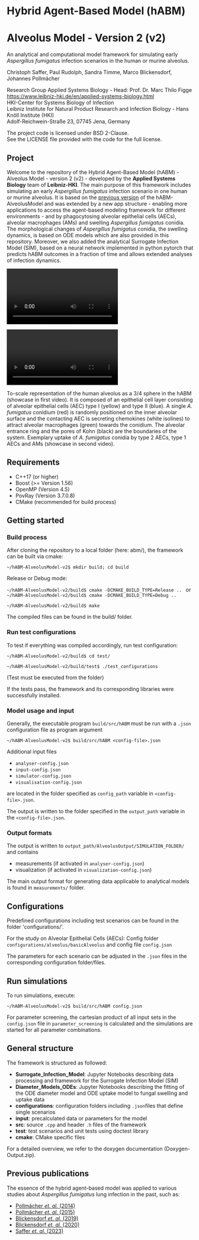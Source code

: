 # Hybrid Agent-Based Model (hABM) 
# Alveolus Model - Version 2 (v2)

An analytical and computational model framework for simulating early *Aspergillus fumigatus* infection scenarios in the human or murine alveolus.

Christoph Saffer, Paul Rudolph, Sandra Timme, Marco Blickensdorf, Johannes Pollmächer

Research Group Applied Systems Biology - Head: Prof. Dr. Marc Thilo Figge\
https://www.leibniz-hki.de/en/applied-systems-biology.html \
HKI-Center for Systems Biology of Infection\
Leibniz Institute for Natural Product Research and Infection Biology - Hans Knöll Institute (HKI)\
Adolf-Reichwein-Straße 23, 07745 Jena, Germany

The project code is licensed under BSD 2-Clause.\
See the LICENSE file provided with the code for the full license.

## Project

Welcome to the repository of the Hybrid Agent-Based Model (hABM) - Alveolus Model - version 2 (v2) - developed by the **Applied Systems Biology** team of **Leibniz-HKI**.
The main purpose of this framework includes simulating an early *Aspergillus fumigatus* infection scenario in one human or murine alveolus. 
It is based on the [previous version](https://github.com/applied-systems-biology/hABM-AlveolusModel) of the hABM-AlveolusModel and was extended by a new app structure - 
enabling more applications to access the agent-based modeling framework for different environments - and by phagocytosing alveolar epithelial cells (AECs), alveolar macrophages (AMs) and swelling *Aspergillus fumigatus* conidia.
The morphological changes of *Aspergillus fumigatus* conidia, the swelling dynamics, is based on ODE models which are also provided in this repository.
Moreover, we also added the analytical Surrogate Infection Model (SIM), based on a neural network implemented in python pytorch that predicts hABM outcomes in a fraction of time and allows extended analyses of infection dynamics.

 ![](VideoS1.m4v "To-scale representation of one human alveolus")

 ![](VideoS2.m4v "Cellular contribution to uptake of A. fumigatus")

To-scale representation of the human alveolus as a 3/4
sphere in the hABM (showcase in first video). It is composed of an epithelial cell layer consisting of alveolar epithelial
cells (AEC) type I (yellow) and type II (blue). A single *A. fumigatus* conidium (red) is
randomly positioned on the inner alveolar surface and the contacting AEC is secreting
chemokines (white isolines) to attract alveolar macrophages (green) towards the conidium.
The alveolar entrance ring and the pores of Kohn (black) are the boundaries of the system. Exemplary uptake of 
*A. fumigatus* conidia by type 2 AECs, type 1 AECs and AMs (showcase in second video).

## Requirements
- C++17 (or higher)
- Boost (>= Version 1.56)
- OpenMP (Version 4.5)
- PovRay (Version 3.7.0.8)
- CMake (recommended for build process)

## Getting started
### Build process

After cloning the repository to a local folder (here: abm/), the framework can be built via cmake:

`~/hABM-AlveolusModel-v2$ mkdir build; cd build`

Release or Debug mode: 

`~/hABM-AlveolusModel-v2/build$ cmake -DCMAKE_BUILD_TYPE=Release .. `
or `~/hABM-AlveolusModel-v2/build$ cmake -DCMAKE_BUILD_TYPE=Debug .. `

`~/hABM-AlveolusModel-v2/build$ make `

The compiled files can be found in the build/ folder.

### Run test configurations

To test if everything was compiled accordingly, run test configuration:

`~/hABM-AlveolusModel-v2/build$ cd test/`

`~/hABM-AlveolusModel-v2/build/test$ ./test_configurations`

(Test must be executed from the folder)

If the tests pass, the framework and its corresponding libraries were successfully installed.

### Model usage and input

Generally, the executable program `build/src/hABM` must be run with a `.json` configuration file as program argument

`~/hABM-AlveolusModel-v2$ build/src/hABM <config-file>.json` 

Additional input files 
- `analyser-config.json`
- `input-config.json`
- `simulator-config.json`
- `visualisation-config.json`

are located in the folder specified as `config_path` variable in `<config-file>.json`.

The output is written to the folder specified in the `output_path` variable in the `<config-file>.json`. 

### Output formats

The output is written to `output_path/AlveolusOutput/SIMULATION_FOLDER/` and contains
- measurements (if activated in `analyser-config.json`)
- visualization (if activated in `visualization-config.json`)

The main output format for generating data applicable to analytical models is found in `measurements/` folder.

## Configurations

Predefined configurations including test scenarios can be found in the folder 'configurations/'. 

For the study on Alveolar Epithelial Cells (AECs): Config folder `configurations/alveolus/basicAlveolus` and config file `config.json`

The parameters for each scenario can be adjusted in the `.json` files in the corresponding configuration folder/files.

## Run simulations 

To run simulations, execute: 

`~/hABM-AlveolusModel-v2$ build/src/hABM config.json`

For parameter screening, the cartesian product of all input sets in the `config.json` file in `parameter_screening` is calculated and the simulations are started for all parameter combinations.

## General structure
The framework is structured as followed:

- **Surrogate_Infection_Model**: Jupyter Notebooks describing data processing and framework for the Surrogate Infection Model (SIM) 
- **Diameter_Models_ODEs**: Jupyter Notebooks describing the fitting of the ODE diameter model and ODE uptake model to fungal swelling and uptake data
- **configurations**: configuration folders including `.json`files that define single scenarios
- **input**: precalculated data or parameters for the model
- **src**: source `.cpp` and header `.h` files of the framework
- **test**: test scenarios and unit tests using doctest library
- **cmake**: CMake specific files

For a detailed overview, we refer to the doxygen documentation (Doxygen-Output.zip).

## Previous publications

The essence of the hybrid agent-based model was applied to various studies about *Aspergillus fumigatus* lung infection in the past, such as:
- [Pollmächer *et. al.* (2014)](https://journals.plos.org/plosone/article?id=10.1371/journal.pone.0111630)
- [Pollmächer *et. al.* (2015)](https://www.frontiersin.org/articles/10.3389/fmicb.2015.00503/)
- [Blickensdorf *et. al.* (2019)](https://www.frontiersin.org/articles/10.3389/fimmu.2019.00142/)
- [Blickensdorf *et. al.* (2020)](https://www.frontiersin.org/articles/10.3389/fmicb.2020.01951/)
- [Saffer *et. al.* (2023)](https://www.nature.com/articles/s41540-023-00272-x)

